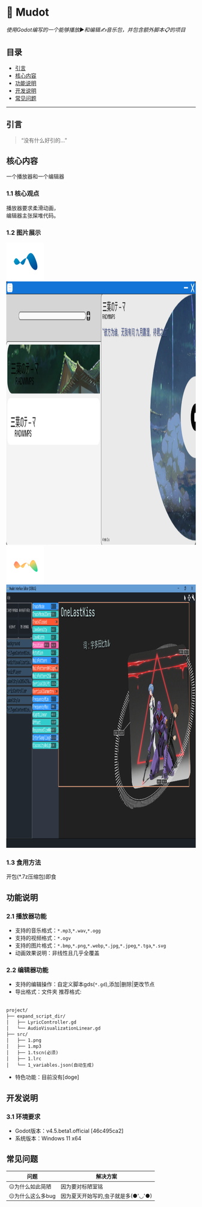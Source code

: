 # **🎵 Mudot**  
*使用Godot编写的一个能够播放▶️和编辑✍️音乐包，并包含额外脚本📋的项目*  


## **目录**  
- [引言](#引言)
- [核心内容](#核心内容)
- [功能说明](#功能说明)
- [开发说明](#开发说明)
- [常见问题](#常见问题)
___

## **引言**    

> “没有什么好引的...”  


## 核心内容
一个播放器和一个编辑器

### 1.1 核心观点
播放器要求柔滑动画，  
编辑器主张屎堆代码。

### 1.2 图片展示
<img src="icon.svg" alt="应用图标" width="100" height="100">  
<img src="1.png" alt="播放器界面" width="700" height="700">  
<img src="icon-1.svg" alt="编辑器图标" width="100" height="100">  
<img src="2.png" alt="编辑器界面" width="700" height="700">  

### **1.3 食用方法**  
开包(*.7z压缩包)即食

## **功能说明**  
### 2.1 播放器功能  
- 支持的音乐格式：`*.mp3`,`*.wav`,`*.ogg`
- 支持的视频格式：`*.ogv`
- 支持的图片格式：`*.bmp`,`*.png`,`*.webp`,`*.jpg`,`*.jpeg`,`*.tga`,`*.svg`
- 动画效果说明：非线性且几乎全覆盖

### 2.2 编辑器功能  
- 支持的编辑操作：自定义脚本gds(`*.gd`),添加|删除|更改节点
- 导出格式：文件夹
推荐格式:<br><br/>
```
project/
├── expand_script_dir/
│   ├── LyricController.gd
│   └── AudioVisualizationLinear.gd
├── src/
│   ├── 1.png
│   ├── 1.mp3
│   ├── 1.tscn(必须)
│   ├── 1.lrc
│   └── 1_variables.json(自动生成)
```
- 特色功能：目前没有[doge]  

## **开发说明**  
### 3.1 环境要求  
- Godot版本：v4.5.beta1.official [46c495ca2]
- 系统版本：Windows 11 x64

## **常见问题**  
| 问题 | 解决方案 |  
|------|----------|  
| 😑为什么如此简陋 | 因为要对标陋室铭 |  
| 😑为什么这么多bug | 因为夏天开始写的,虫子就是多(●'◡'●) |  
    
